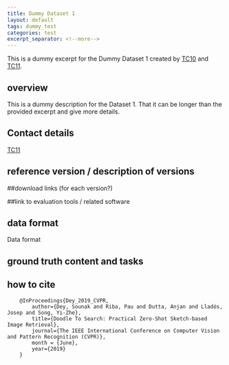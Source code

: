 ```yaml
---
title: Dummy Dataset 1
layout: default
tags: dummy_test
categories: test
excerpt_separator: <!--more-->
---
```


This is a dummy excerpt for the Dummy Dataset 1 created by [TC10][tc10web] and
[TC11][tc11web].

<!--more-->

## overview

This is a dummy description for the Dataset 1. That it can be longer than the
provided excerpt and give more details.

## Contact details
[TC11][tc11web]

## reference version / description of versions

##download links (for each version?)

##link to evaluation tools / related software

## data format
Data format

## ground truth content and tasks

## how to cite

```
    @InProceedings{Dey_2019_CVPR,
        author={Dey, Sounak and Riba, Pau and Dutta, Anjan and Lladós, Josep and Song, Yi-Zhe},
        title={Doodle To Search: Practical Zero-Shot Sketch-based Image Retrieval},
        journal={The IEEE International Conference on Computer Vision and Pattern Recognition (CVPR)},
        month = {June},
        year={2019}
    }
```

[tc11web]: http://www.iapr-tc11.org/mediawiki/index.php?title=IAPR-TC11:Reading_Systems
[tc10web]: https://iapr-tc10.univ-lr.fr/?page_id=85
